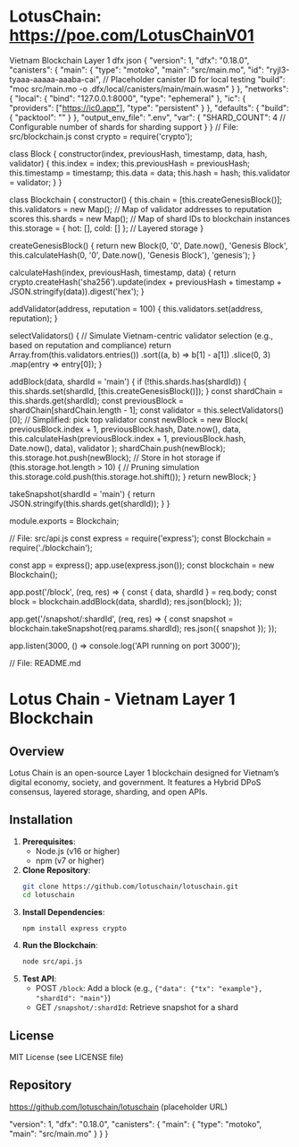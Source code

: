 # LotusChain: https://poe.com/LotusChainV01
Vietnam Blockchain Layer 1
dfx json
{
  "version": 1,
  "dfx": "0.18.0",
  "canisters": {
    "main": {
      "type": "motoko",
      "main": "src/main.mo",
      "id": "ryjl3-tyaaa-aaaaa-aaaba-cai", // Placeholder canister ID for local testing
      "build": "moc src/main.mo -o .dfx/local/canisters/main/main.wasm"
    }
  },
  "networks": {
    "local": {
      "bind": "127.0.0.1:8000",
      "type": "ephemeral"
    },
    "ic": {
      "providers": ["https://ic0.app"],
      "type": "persistent"
    }
  },
  "defaults": {
    "build": {
      "packtool": ""
    }
  },
  "output_env_file": ".env",
  "var": {
    "SHARD_COUNT": 4 // Configurable number of shards for sharding support
  }
}
// File: src/blockchain.js
const crypto = require('crypto');

class Block {
  constructor(index, previousHash, timestamp, data, hash, validator) {
    this.index = index;
    this.previousHash = previousHash;
    this.timestamp = timestamp;
    this.data = data;
    this.hash = hash;
    this.validator = validator;
  }
}

class Blockchain {
  constructor() {
    this.chain = [this.createGenesisBlock()];
    this.validators = new Map(); // Map of validator addresses to reputation scores
    this.shards = new Map(); // Map of shard IDs to blockchain instances
    this.storage = { hot: [], cold: [] }; // Layered storage
  }

  createGenesisBlock() {
    return new Block(0, '0', Date.now(), 'Genesis Block', this.calculateHash(0, '0', Date.now(), 'Genesis Block'), 'genesis');
  }

  calculateHash(index, previousHash, timestamp, data) {
    return crypto.createHash('sha256').update(index + previousHash + timestamp + JSON.stringify(data)).digest('hex');
  }

  addValidator(address, reputation = 100) {
    this.validators.set(address, reputation);
  }

  selectValidators() {
    // Simulate Vietnam-centric validator selection (e.g., based on reputation and compliance)
    return Array.from(this.validators.entries())
      .sort((a, b) => b[1] - a[1])
      .slice(0, 3)
      .map(entry => entry[0]);
  }

  addBlock(data, shardId = 'main') {
    if (!this.shards.has(shardId)) {
      this.shards.set(shardId, [this.createGenesisBlock()]);
    }
    const shardChain = this.shards.get(shardId);
    const previousBlock = shardChain[shardChain.length - 1];
    const validator = this.selectValidators()[0]; // Simplified: pick top validator
    const newBlock = new Block(
      previousBlock.index + 1,
      previousBlock.hash,
      Date.now(),
      data,
      this.calculateHash(previousBlock.index + 1, previousBlock.hash, Date.now(), data),
      validator
    );
    shardChain.push(newBlock);
    this.storage.hot.push(newBlock); // Store in hot storage
    if (this.storage.hot.length > 10) { // Pruning simulation
      this.storage.cold.push(this.storage.hot.shift());
    }
    return newBlock;
  }

  takeSnapshot(shardId = 'main') {
    return JSON.stringify(this.shards.get(shardId));
  }
}

module.exports = Blockchain;

// File: src/api.js
const express = require('express');
const Blockchain = require('./blockchain');

const app = express();
app.use(express.json());
const blockchain = new Blockchain();

app.post('/block', (req, res) => {
  const { data, shardId } = req.body;
  const block = blockchain.addBlock(data, shardId);
  res.json(block);
});

app.get('/snapshot/:shardId', (req, res) => {
  const snapshot = blockchain.takeSnapshot(req.params.shardId);
  res.json({ snapshot });
});

app.listen(3000, () => console.log('API running on port 3000'));

// File: README.md
# Lotus Chain - Vietnam Layer 1 Blockchain

## Overview
Lotus Chain is an open-source Layer 1 blockchain designed for Vietnam’s digital economy, society, and government. It features a Hybrid DPoS consensus, layered storage, sharding, and open APIs.

## Installation
1. **Prerequisites**:
   - Node.js (v16 or higher)
   - npm (v7 or higher)
2. **Clone Repository**:
   ```bash
   git clone https://github.com/lotuschain/lotuschain.git
   cd lotuschain
   ```
3. **Install Dependencies**:
   ```bash
   npm install express crypto
   ```
4. **Run the Blockchain**:
   ```bash
   node src/api.js
   ```
5. **Test API**:
   - POST `/block`: Add a block (e.g., `{"data": {"tx": "example"}, "shardId": "main"}`)
   - GET `/snapshot/:shardId`: Retrieve snapshot for a shard

## License
MIT License (see LICENSE file)

## Repository
https://github.com/lotuschain/lotuschain (placeholder URL)


"version": 1,
"dfx": "0.18.0",
"canisters": {
"main": {
"type": "motoko",
"main": "src/main.mo"
}
}
}
